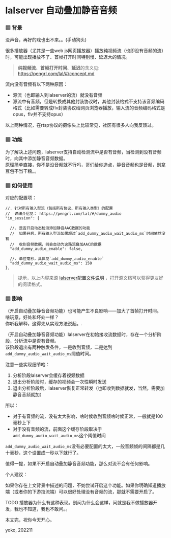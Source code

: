 # lalserver 自动叠加静音音频

### ▦ 背景

没声音，再好的戏也出不来。。(手动狗头)

很多播放器（尤其是一些web js网页播放器）播放纯视频流（也即没有音频的流）时，可能出现播放不了、首帧打开时间特别慢、延迟大的情况。  

> **纯视频流**、**首帧打开时间**、**延迟**的含义见: https://pengrl.com/lal/#/concept.md

流内没有音频有以下两种原因：

- 源流（也即输入到lalserver的流）就没有音频
- 源流中有音频，但是转换成其他封装协议时，其他封装格式不支持该音频编码格式（比如需要转成flv封装协议给网页浏览器播放，输入流的音频编码格式是opus，flv并不支持opus）

以上两种情况，在rtsp协议的摄像头上比较常见，社区有很多人向我反馈过。

### ▦ 功能

为了解决上述问题，lalserver支持自动检测流中是否有音频，当检测到没有音频时，向其中添加静音音频数据。  
原理简单直接，你不是没音频就不行吗，哥们给你造点，静音音频也是音频，别拿豆包不当干粮。。

### ▦ 如何使用

对应的配置项：

```
//. 针对所有输入型流（包括所有协议、所有输入类型）的配置
//  详细介绍见： https://pengrl.com/lal/#/dummy_audio
"in_session": {

  //. 是否开启动态检测添加静音AAC数据的功能
  //  如果开启，所有输入型流如果超过`add_dummy_audio_wait_audio_ms`时间依然没有
  //  收到音频数据，则会自动为这路流叠加AAC的数据
  "add_dummy_audio_enable": false,

  //. 单位毫秒，具体见`add_dummy_audio_enable`
  "add_dummy_audio_wait_audio_ms": 150
},
```

> 提示，以上内容来源 [lalserver配置文件说明](https://pengrl.com/lal/#/ConfigBrief) ，打开源文档可以获得更友好的阅读格式。

### ▦ 影响

（开启自动叠加静音音频功能）也可能产生不良影响——加大了首帧打开时间。  
啥玩意，好处和坏处一样？  
你听我解释，这得先从实现方法说起。.

（开启自动叠加静音音频功能）lalserver在初始接收流数据时，存在一个分析阶段，分析流中是否有音频。  
该阶段退出有两种触发条件，一是收到音频，二是达到`add_dummy_audio_wait_audio_ms`阈值时间。  

注意一些实现细节哈：

1. 分析阶段lalserver会缓存着视频数据
2. 退出分析阶段时，缓存的视频会一次性瞬时发送
3. 退出分析阶段后，lalserver恢复正常转发（也即收到数据就发，当然，需要加静音音频就加）

所以：

- 对于有音频的流，没有太大影响，啥时候收到音频啥时候正常，一般就是100毫秒上下
- 对于没有音频的流，前面这个缓存阶段取决于`add_dummy_audio_wait_audio_ms`这个阈值时间

`add_dummy_audio_wait_audio_ms`没有必要配置的太大，一般音频帧的间隔都是几十毫秒，这个设置成一秒以下就行了。

值得一提，如果不开启自动叠加静音音频功能，那么对流不会有任何影响。

个人建议：

如果你存在上文背景中描述的问题，不妨尝试开启这个功能。如果你明确知道播放端（或者你的下游拉流端）可以很好处理没有音频的流，那就不需要开启了。

TODO 播放器为什么有这种表现。别问为什么会这样，问就是我不做播放器开发，我也不知道，我也不敢问。。

本文完，祝你今天开心。

yoko, 202211
